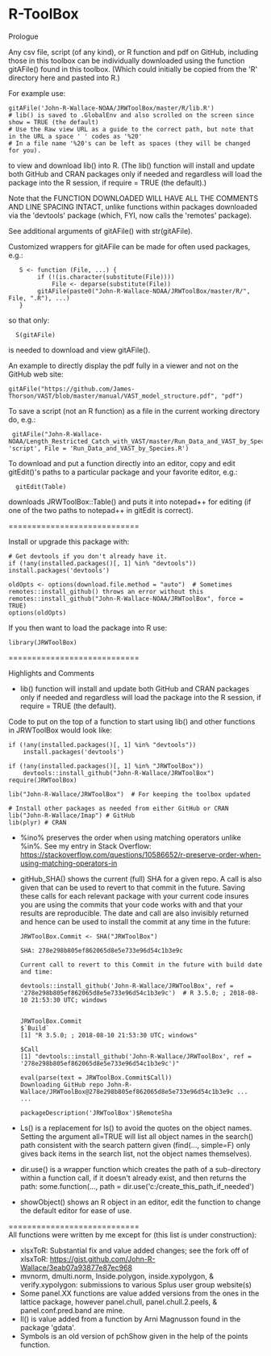 R-ToolBox
============================

Prologue

Any csv file, script (of any kind), or R function and pdf on GitHub, including those in this toolbox can be individually downloaded using the function gitAFile() found in this toolbox. (Which could initially be copied from the 'R' directory here and pasted into R.)

For example use:

    gitAFile('John-R-Wallace-NOAA/JRWToolBox/master/R/lib.R') 
    # lib() is saved to .GlobalEnv and also scrolled on the screen since show = TRUE (the default)
    # Use the Raw view URL as a guide to the correct path, but note that in the URL a space ' ' codes as '%20' 
    # In a file name '%20's can be left as spaces (they will be changed for you).

to view and download lib() into R. (The lib() function will install and update both GitHub and CRAN packages only if needed and regardless will load the package into the R session, if require = TRUE (the default).)

Note that the FUNCTION DOWNLOADED WILL HAVE ALL THE COMMENTS AND LINE SPACING INTACT, unlike functions within packages downloaded via the 'devtools' package (which, FYI, now calls the 'remotes' package).

See additional arguments of gitAFile() with str(gitAFile).

Customized wrappers for gitAFile can be made for often used packages, e.g.:
       
       S <- function (File, ...) {
            if (!(is.character(substitute(File)))) 
                File <- deparse(substitute(File))
            gitAFile(paste0("John-R-Wallace-NOAA/JRWToolBox/master/R/", File, ".R"), ...)
       }
       
so that only:

      S(gitAFile)
 
 is needed to download and view gitAFile().
 
 An example to directly display the pdf fully in a viewer and not on the GitHub web site:
 
    gitAFile("https://github.com/James-Thorson/VAST/blob/master/manual/VAST_model_structure.pdf", "pdf")
    
To save a script (not an R function) as a file in the current working directory do, e.g.:

     gitAFile("John-R-Wallace-NOAA/Length_Restricted_Catch_with_VAST/master/Run_Data_and_VAST_by_Species.R", 'script', File = 'Run_Data_and_VAST_by_Species.R') 
     
 To download and put a function directly into an editor, copy and edit gitEdit()'s paths to a particular package and your favorite editor, e.g.:
 
      gitEdit(Table)
      
 downloads JRWToolBox::Table() and puts it into notepad++ for editing (if one of the two paths to notepad++ in gitEdit is correct).    
 
============================ 

Install or upgrade this package with:

    # Get devtools if you don't already have it.
    if (!any(installed.packages()[, 1] %in% "devtools"))  install.packages('devtools')  
    
    oldOpts <- options(download.file.method = "auto")  # Sometimes remotes::install_github() throws an error without this
    remotes::install_github("John-R-Wallace-NOAA/JRWToolBox", force = TRUE)
    options(oldOpts)

If you then want to load the package into R use:

    library(JRWToolBox)    

============================ 

Highlights and Comments

- lib() function will install and update both GitHub and CRAN packages only if needed and regardless will load the package into the R session, if require = TRUE (the default).

Code to put on the top of a function to start using lib() and other functions in JRWToolBox would look like:

    if (!any(installed.packages()[, 1] %in% "devtools"))  
        install.packages('devtools')  
	
    if (!any(installed.packages()[, 1] %in% "JRWToolBox")) 
        devtools::install_github("John-R-Wallace/JRWToolBox")
    require(JRWToolBox)
    
    lib("John-R-Wallace/JRWToolBox")  # For keeping the toolbox updated
     
    # Install other packages as needed from either GitHub or CRAN
    lib("John-R-Wallace/Imap") # GitHub
    lib(plyr) # CRAN

- %ino% preserves the order when using matching operators unlike %in%.  See my entry in Stack Overflow:
https://stackoverflow.com/questions/10586652/r-preserve-order-when-using-matching-operators-in


- gitHub_SHA() shows the current (full) SHA for a given repo.  A call is also given that can be used to revert to that commit in the future. Saving these calls for each relevant package with your current code insures you are using the commits that your code works with and that your results are reproducible. The date and call are also invisibly returned and hence can be used to install the commit at any time in the future:
      
      JRWToolBox.Commit <- SHA("JRWToolBox")
      
      SHA: 278e298b805ef862065d8e5e733e96d54c1b3e9c
      
      Current call to revert to this Commit in the future with build date and time:
      
      devtools::install_github('John-R-Wallace/JRWToolBox', ref = '278e298b805ef862065d8e5e733e96d54c1b3e9c')  # R 3.5.0; ; 2018-08-10 21:53:30 UTC; windows
      
      
      JRWToolBox.Commit 
      $`Build`
      [1] "R 3.5.0; ; 2018-08-10 21:53:30 UTC; windows"
      
      $Call
      [1] "devtools::install_github('John-R-Wallace/JRWToolBox', ref = '278e298b805ef862065d8e5e733e96d54c1b3e9c')"
      
      eval(parse(text = JRWToolBox.Commit$Call))
      Downloading GitHub repo John-R-Wallace/JRWToolBox@278e298b805ef862065d8e5e733e96d54c1b3e9c ...
      ...
      
      packageDescription('JRWToolBox')$RemoteSha


- Ls() is a replacement for ls() to avoid the quotes on the object names. Setting the argument all=TRUE will list all object names in the search() path consistent with the search pattern given (find(..., simple=F) only gives back items in the search list, not the object names themselves).

- dir.use() is a wrapper function which creates the path of a sub-directory within a function call, if it doesn't already exist, and then returns the path: some.function(..., path = dir.use('c:/create_this_path_if_needed')

- showObject() shows an R object in an editor, edit the function to change the default editor for ease of use.

============================   
All functions were written by me except for (this list is under construction):

- xlsxToR: Substantial fix and value added changes; see the fork off of xlsxToR: https://gist.github.com/John-R-Wallace/3eab07a93877e87ec968
- mvnorm, dmulti.norm, Inside.polygon, inside.xypolygon, & verify.xypolygon: submissions to various Splus user group website(s)
- Some panel.XX functions are value added versions from the ones in the lattice package, however panel.chull, panel.chull.2.peels, & panel.conf.pred.band are mine.
- ll() is value added from a function by Arni Magnusson found in the package 'gdata'.
- Symbols is an old version of pchShow given in the help of the points function.
 
   


